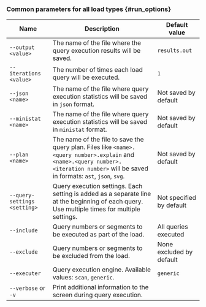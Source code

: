 ### Common parameters for all load types {#run_options}

| Name                              | Description                                                                                                                                                                   | Default value                        |
|------------------------------------------|-------------------------------------------------------------------------------------------------------------------------------------------------------------------------------------|--------------------------------------|
| `--output <value>`                       | The name of the file where the query execution results will be saved.                                                                                                                | `results.out`                        |
| `--iterations <value>`                   | The number of times each load query will be executed.                                                                                                                                 | `1`                                  |
| `--json <name>`                          | The name of the file where query execution statistics will be saved in `json` format.                                                                                                | Not saved by default                 |
| `--ministat <name>`                      | The name of the file where query execution statistics will be saved in `ministat` format.                                                                                            | Not saved by default                 |
| `--plan <name>`                          | The name of the file to save the query plan. Files like `<name>.<query number>.explain` and `<name>.<query number>.<iteration number>` will be saved in formats: `ast`, `json`, `svg`. | Not saved by default                 |
| `--query-settings <setting>`             | Query execution settings. Each setting is added as a separate line at the beginning of each query. Use multiple times for multiple settings.                                          | Not specified by default             |
| `--include`                              | Query numbers or segments to be executed as part of the load.                                                                                                                         | All queries executed                 |
| `--exclude`                              | Query numbers or segments to be excluded from the load.                                                                                                                               | None excluded by default             |
| `--executer`                             | Query execution engine. Available values: `scan`, `generic`.                                                                                                                          | `generic`                            |
| `--verbose` or `-v`                      | Print additional information to the screen during query execution.                                                                                                                    |                                      |
